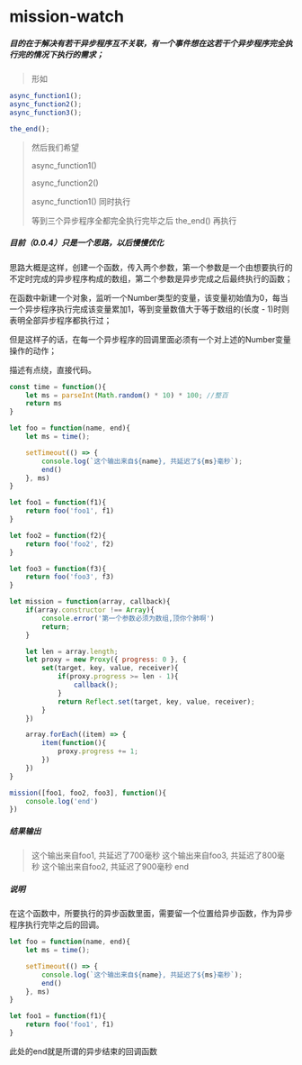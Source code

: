# mission-watch

##### 目的在于解决有若干异步程序互不关联，有一个事件想在这若干个异步程序完全执行完的情况下执行的需求；

> 形如

```javascript
async_function1();
async_function2();
async_function3();

the_end();
```

> 然后我们希望
>
> async_function1()
>
> async_function2() 
>
> async_function1() 同时执行
>
> 等到三个异步程序全都完全执行完毕之后 the_end() 再执行



##### 目前（0.0.4）只是一个思路，以后慢慢优化

思路大概是这样，创建一个函数，传入两个参数，第一个参数是一个由想要执行的不定时完成的异步程序构成的数组，第二个参数是异步完成之后最终执行的函数；

在函数中新建一个对象，监听一个Number类型的变量，该变量初始值为0，每当一个异步程序执行完成该变量累加1，等到变量数值大于等于数组的(长度 - 1)时则表明全部异步程序都执行过；

但是这样子的话，在每一个异步程序的回调里面必须有一个对上述的Number变量操作的动作；

描述有点绕，直接代码。



```javascript
const time = function(){
    let ms = parseInt(Math.random() * 10) * 100; //整百
    return ms
}

let foo = function(name, end){
    let ms = time();

    setTimeout(() => {
        console.log(`这个输出来自${name}, 共延迟了${ms}毫秒`);
        end()
    }, ms)
}

let foo1 = function(f1){
    return foo('foo1', f1)
}

let foo2 = function(f2){
    return foo('foo2', f2)
}

let foo3 = function(f3){
    return foo('foo3', f3)
}

let mission = function(array, callback){
    if(array.constructor !== Array){
        console.error('第一个参数必须为数组,顶你个肺啊')
        return;
    }

    let len = array.length;
    let proxy = new Proxy({ progress: 0 }, {
        set(target, key, value, receiver){
            if(proxy.progress >= len - 1){
                callback();
            }
            return Reflect.set(target, key, value, receiver);
        }
    })

    array.forEach((item) => {
        item(function(){
            proxy.progress += 1;
        })
    })
}

mission([foo1, foo2, foo3], function(){
    console.log('end')
})

```



##### 结果输出

> 这个输出来自foo1, 共延迟了700毫秒
> 这个输出来自foo3, 共延迟了800毫秒
> 这个输出来自foo2, 共延迟了900毫秒
> end



##### 说明

在这个函数中，所要执行的异步函数里面，需要留一个位置给异步函数，作为异步程序执行完毕之后的回调。

```javascript
let foo = function(name, end){
    let ms = time();

    setTimeout(() => {
        console.log(`这个输出来自${name}, 共延迟了${ms}毫秒`);
        end()
    }, ms)
}

let foo1 = function(f1){
    return foo('foo1', f1)
}
```

此处的end就是所谓的异步结束的回调函数